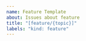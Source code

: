 ```yaml
---
name: Feature Template
about: Issues about feature
title: "[feature/{topic}]"
labels: "kind: feature"
---
```

